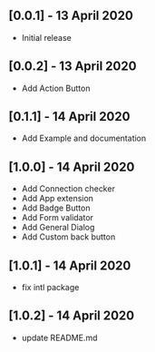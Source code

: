## [0.0.1] - 13 April 2020
 - Initial release

## [0.0.2] - 13 April 2020
 - Add Action Button

## [0.1.1] - 14 April 2020
 - Add Example and documentation

## [1.0.0] - 14 April 2020
 - Add Connection checker
 - Add App extension
 - Add Badge Button
 - Add Form validator
 - Add General Dialog
 - Add Custom back button

## [1.0.1] - 14 April 2020
 - fix intl package

## [1.0.2] - 14 April 2020
 - update README.md

